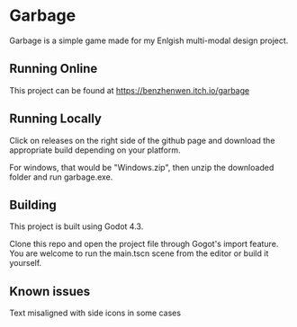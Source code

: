 # Garbage
Garbage is a simple game made for my Enlgish multi-modal design project.

## Running Online
This project can be found at https://benzhenwen.itch.io/garbage

## Running Locally
Click on releases on the right side of the github page and download the appropriate build depending on your platform.

For windows, that would be "Windows.zip", then unzip the downloaded folder and run garbage.exe.

## Building
This project is built using Godot 4.3.

Clone this repo and open the project file through Gogot's import feature. You are welcome to run the main.tscn scene from the editor or build it yourself.

## Known issues
Text misaligned with side icons in some cases
